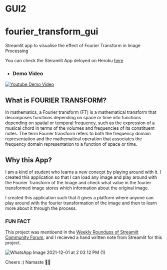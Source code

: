 # GUI2
# fourier_transform_gui
Streamlit app to visualise the effect of Fourier Transform in Image Processing

You can check the Steramlit App deloyed on Heroku [here](https://fourier-transform-my-image.herokuapp.com/)


- ### Demo Video
[![Youtube Demo Video](https://img.youtube.com/vi/pf7Q8SdfXys/0.jpg)](https://www.youtube.com/watch?v=pf7Q8SdfXys)

## What is FOURIER TRANSFORM? 
In mathematics, a Fourier transform (FT) is a mathematical transform that decomposes functions depending on space or time into functions depending on spatial or temporal frequency, such as the expression of a musical chord in terms of the volumes and frequencies of its constituent notes. The term Fourier transform refers to both the frequency domain representation and the mathematical operation that associates the frequency domain representation to a function of space or time.

## Why this App? 

I am a kind of student who learns a new conecpt by playing around with it. I created this application so that I can load any image and play around with the Fourier Transform of the Image and check what value in the fourier transformed image stores which information about the original image. 

I created this application such that it gives a platform where anyone can play around with the fourier transformation of the image and then to learn more about it through the process. 

### FUN FACT 
This project was mentioend in the [Weekly Roundups of Streamilt Community Forum](https://discuss.streamlit.io/t/weekly-roundup-memory-usage-improvements-molecule-stl-files-plotting-apps-and-more/18624), and I recieved a hand written note from Streamlit for this project. 

![WhatsApp Image 2021-12-01 at 2 03 12 PM (1)](https://user-images.githubusercontent.com/53142482/144218199-209efce7-f379-433d-a9db-9d4112931cad.jpeg)


Cheers :)
Namaste 🙏🏼
